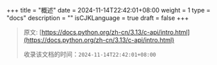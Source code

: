 +++
title = "概述"
date = 2024-11-14T22:42:01+08:00
weight = 1
type = "docs"
description = ""
isCJKLanguage = true
draft = false
+++

> 原文: [https://docs.python.org/zh-cn/3.13/c-api/intro.html](https://docs.python.org/zh-cn/3.13/c-api/intro.html)
>
> 收录该文档的时间：`2024-11-14T22:42:01+08:00`
